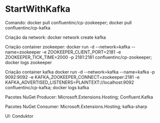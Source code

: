 # StartWithKafka

Comando: 
docker pull confluentinc/cp-zookeeper;
docker pull confluentinc/cp-kafka

Criação da network:
docker network create kafka

Criação container zookeeper:
docker run -d --network=kafka --name=zookeeper -e ZOOKEEPER_CLIENT_PORT=2181 -e ZOOKEEPER_TICK_TIME=2000 -p 2181:2181 confluentinc/cp-zookeeper;
docker logs zookeeper

Criação container kafka
docker run -d --network=kafka --name=kafka -p 9092:9092 -e KAFKA_ZOOKEEPER_CONNECT=zookeeper:2181 -e KAFKA_ADVERTISED_LISTENERS=PLAINTEXT://localhost:9092 confluentinc/cp-kafka;
docker logs kafka

Pacotes NuGet Producer:
Microsoft.Extensions.Hosting;
Confluent.Kafka

Pacotes NuGet Consumer:
Microsoft.Extensions.Hosting;
kafka-sharp

UI:
Conduktor
